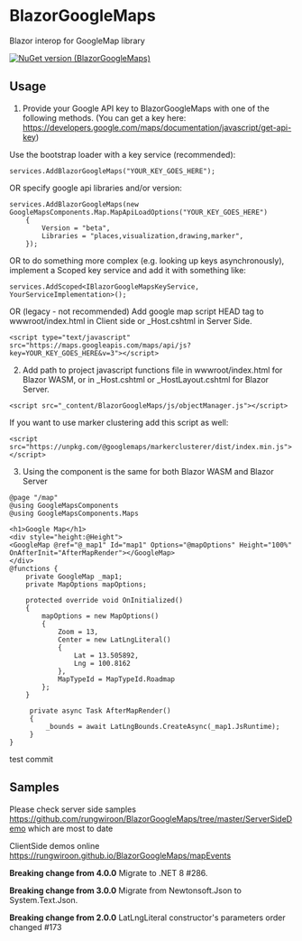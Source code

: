 # BlazorGoogleMaps
Blazor interop for GoogleMap library

[![NuGet version (BlazorGoogleMaps)](https://img.shields.io/nuget/v/BlazorGoogleMaps)](https://www.nuget.org/packages/BlazorGoogleMaps/)

## Usage
1. Provide your Google API key to BlazorGoogleMaps with one of the following methods. (You can get a key here: https://developers.google.com/maps/documentation/javascript/get-api-key)

Use the bootstrap loader with a key service (recommended):
```
services.AddBlazorGoogleMaps("YOUR_KEY_GOES_HERE");
```
OR specify google api libraries and/or version:
```
services.AddBlazorGoogleMaps(new GoogleMapsComponents.Map.MapApiLoadOptions("YOUR_KEY_GOES_HERE")
    {
        Version = "beta",
        Libraries = "places,visualization,drawing,marker",
    });
```
OR to do something more complex (e.g. looking up keys asynchronously), implement a Scoped key service and add it with something like:
```
services.AddScoped<IBlazorGoogleMapsKeyService, YourServiceImplementation>();
```

OR (legacy - not recommended) Add google map script HEAD tag to wwwroot/index.html in Client side or _Host.cshtml in Server Side.
```
<script type="text/javascript" src="https://maps.googleapis.com/maps/api/js?key=YOUR_KEY_GOES_HERE&v=3"></script>
```


2. Add path to project javascript functions file in wwwroot/index.html for Blazor WASM, or in _Host.cshtml or _HostLayout.cshtml for Blazor Server.
```
<script src="_content/BlazorGoogleMaps/js/objectManager.js"></script>
```
If you want to use marker clustering add this script as well:
```
<script src="https://unpkg.com/@googlemaps/markerclusterer/dist/index.min.js"></script>
```

3. Using the component is the same for both Blazor WASM and Blazor Server
```
@page "/map"
@using GoogleMapsComponents
@using GoogleMapsComponents.Maps

<h1>Google Map</h1>
<div style="height:@Height">
<GoogleMap @ref="@_map1" Id="map1" Options="@mapOptions" Height="100%" OnAfterInit="AfterMapRender"></GoogleMap>
</div>
@functions {
	private GoogleMap _map1;
	private MapOptions mapOptions;	

	protected override void OnInitialized()
	{
		mapOptions = new MapOptions()
		{
			Zoom = 13,
			Center = new LatLngLiteral()
			{
				Lat = 13.505892,
				Lng = 100.8162
			},
			MapTypeId = MapTypeId.Roadmap
		};
	}

	 private async Task AfterMapRender()
	 {
	     _bounds = await LatLngBounds.CreateAsync(_map1.JsRuntime);
	 }		
}
```

test commit
## Samples
 Please check server side samples https://github.com/rungwiroon/BlazorGoogleMaps/tree/master/ServerSideDemo which are most to date
 
 ClientSide demos online
 https://rungwiroon.github.io/BlazorGoogleMaps/mapEvents

**Breaking change from 4.0.0**
Migrate to .NET 8 #286.

**Breaking change from 3.0.0**
Migrate from Newtonsoft.Json to System.Text.Json.

**Breaking change from 2.0.0**
LatLngLiteral constructor's parameters order changed #173
